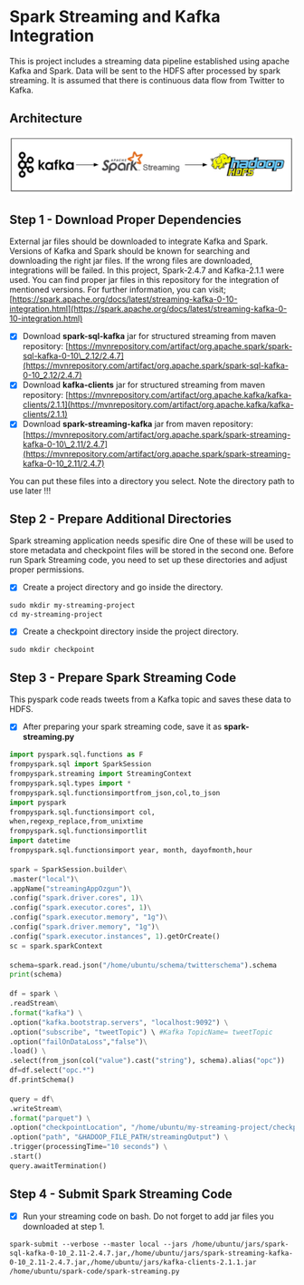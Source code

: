 # Spark Streaming and Kafka Integration

This is project includes a streaming data pipeline established using apache Kafka and Spark. Data will be sent to the HDFS after processed by spark streaming. It is assumed that there is continuous data flow from Twitter to Kafka.

## Architecture

![](.gitbook/assets/image.png)

## Step 1 - Download Proper Dependencies

External jar files should be downloaded to integrate Kafka and Spark. Versions of Kafka and Spark should be known for searching and downloading the right jar files. If the wrong files are downloaded, integrations will be failed. In this project, Spark-2.4.7 and Kafka-2.1.1 were used. You can find proper jar files in this repository for the integration of mentioned versions. For further information, you can visit; [https://spark.apache.org/docs/latest/streaming-kafka-0-10-integration.html](https://spark.apache.org/docs/latest/streaming-kafka-0-10-integration.html)

* [x] Download **spark-sql-kafka** jar for structured streaming from maven repository: [https://mvnrepository.com/artifact/org.apache.spark/spark-sql-kafka-0-10\_2.12/2.4.7](https://mvnrepository.com/artifact/org.apache.spark/spark-sql-kafka-0-10_2.12/2.4.7)
* [x] Download **kafka-clients** jar for structured streaming from maven repository: [https://mvnrepository.com/artifact/org.apache.kafka/kafka-clients/2.1.1](https://mvnrepository.com/artifact/org.apache.kafka/kafka-clients/2.1.1)
* [x] Download **spark-streaming-kafka** jar from maven repository: [https://mvnrepository.com/artifact/org.apache.spark/spark-streaming-kafka-0-10\_2.11/2.4.7](https://mvnrepository.com/artifact/org.apache.spark/spark-streaming-kafka-0-10_2.11/2.4.7)

You can put these files into a directory you select. Note the directory path to use later !!!

## Step 2 - Prepare Additional Directories

Spark streaming application needs spesific dire One of these will be used to store metadata and checkpoint files will be stored in the second one. Before run Spark Streaming code, you need to set up these directories and adjust proper permissions.

* [x] Create a project directory and go inside the directory.

```text
sudo mkdir my-streaming-project
cd my-streaming-project
```

* [x] Create a checkpoint directory inside the project directory.

```text
sudo mkdir checkpoint
```

## Step 3 - Prepare Spark Streaming Code

This pyspark code reads tweets from a Kafka topic and saves these data to HDFS.

* [x] After preparing your spark streaming code, save it as **spark-streaming.py**

```python
import pyspark.sql.functions as F
frompyspark.sql import SparkSession
frompyspark.streaming import StreamingContext
frompyspark.sql.types import *
frompyspark.sql.functionsimportfrom_json,col,to_json
import pyspark
frompyspark.sql.functionsimport col,
when,regexp_replace,from_unixtime
frompyspark.sql.functionsimportlit
import datetime
frompyspark.sql.functionsimport year, month, dayofmonth,hour

spark = SparkSession.builder\
.master("local")\
.appName("streamingAppOzgun")\
.config("spark.driver.cores", 1)\
.config("spark.executor.cores", 1)\
.config("spark.executor.memory", "1g")\
.config("spark.driver.memory", "1g")\
.config("spark.executor.instances", 1).getOrCreate()
sc = spark.sparkContext

schema=spark.read.json("/home/ubuntu/schema/twitterschema").schema
print(schema)

df = spark \
.readStream\
.format("kafka") \
.option("kafka.bootstrap.servers", "localhost:9092") \
.option("subscribe", "tweetTopic") \ #Kafka TopicName= tweetTopic
.option("failOnDataLoss","false")\
.load() \
.select(from_json(col("value").cast("string"), schema).alias("opc"))
df=df.select("opc.*")
df.printSchema()

query = df\
.writeStream\
.format("parquet") \
.option("checkpointLocation", "/home/ubuntu/my-streaming-project/checkpoint") \
.option("path", "&HADOOP_FILE_PATH/streamingOutput") \
.trigger(processingTime="10 seconds") \
.start()
query.awaitTermination()
```

## Step 4 - Submit Spark Streaming Code

* [x] Run your streaming code on bash. Do not forget to add jar files you downloaded at step 1.

```text
spark-submit --verbose --master local --jars /home/ubuntu/jars/spark-sql-kafka-0-10_2.11-2.4.7.jar,/home/ubuntu/jars/spark-streaming-kafka-0-10_2.11-2.4.7.jar,/home/ubuntu/jars/kafka-clients-2.1.1.jar /home/ubuntu/spark-code/spark-streaming.py
```

